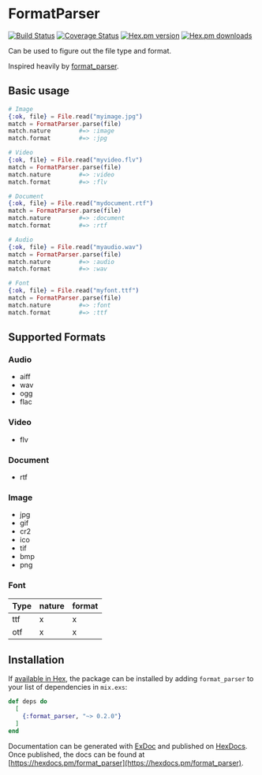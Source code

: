 # FormatParser

[![Build Status](https://travis-ci.org/ahtung/format_parser.ex.svg?branch=master)](https://travis-ci.org/ahtung/format_parser.ex)
[![Coverage Status](https://coveralls.io/repos/ahtung/format_parser.ex/badge.svg?branch=master)](https://coveralls.io/r/ahtung/format_parser.ex?branch=master)
[![Hex.pm version](https://img.shields.io/hexpm/v/format_parser.svg?style=flat-square)](https://hex.pm/packages/format_parser)
[![Hex.pm downloads](https://img.shields.io/hexpm/dt/format_parser.svg)](https://hex.pm/packages/format_parser)

Can be used to figure out the file type and format.

Inspired heavily by [format_parser](https://github.com/WeTransfer/format_parser/).

## Basic usage

```elixir
# Image
{:ok, file} = File.read("myimage.jpg")
match = FormatParser.parse(file)
match.nature        #=> :image
match.format        #=> :jpg

# Video
{:ok, file} = File.read("myvideo.flv")
match = FormatParser.parse(file)
match.nature        #=> :video
match.format        #=> :flv

# Document
{:ok, file} = File.read("mydocument.rtf")
match = FormatParser.parse(file)
match.nature        #=> :document
match.format        #=> :rtf

# Audio
{:ok, file} = File.read("myaudio.wav")
match = FormatParser.parse(file)
match.nature        #=> :audio
match.format        #=> :wav

# Font
{:ok, file} = File.read("myfont.ttf")
match = FormatParser.parse(file)
match.nature        #=> :font
match.format        #=> :ttf

```

## Supported Formats

### Audio

- aiff
- wav
- ogg
- flac

### Video

- flv

### Document

- rtf

### Image

- jpg
- gif
- cr2
- ico
- tif
- bmp
- png

### Font

| Type | nature | format | 
| ---- | ------ | ------ |
| ttf  |    x   |    x   |
| otf  |    x   |    x   |

## Installation

If [available in Hex](https://hex.pm/docs/publish), the package can be installed
by adding `format_parser` to your list of dependencies in `mix.exs`:

```elixir
def deps do
  [
    {:format_parser, "~> 0.2.0"}
  ]
end
```

Documentation can be generated with [ExDoc](https://github.com/elixir-lang/ex_doc)
and published on [HexDocs](https://hexdocs.pm). Once published, the docs can
be found at [https://hexdocs.pm/format_parser](https://hexdocs.pm/format_parser).
